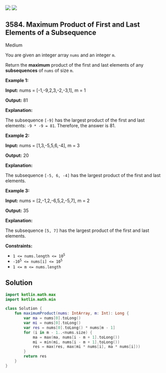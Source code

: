 [![](https://img.shields.io/github/stars/javadev/LeetCode-in-Kotlin?label=Stars&style=flat-square)](https://github.com/javadev/LeetCode-in-Kotlin)
[![](https://img.shields.io/github/forks/javadev/LeetCode-in-Kotlin?label=Fork%20me%20on%20GitHub%20&style=flat-square)](https://github.com/javadev/LeetCode-in-Kotlin/fork)

## 3584\. Maximum Product of First and Last Elements of a Subsequence

Medium

You are given an integer array `nums` and an integer `m`.

Return the **maximum** product of the first and last elements of any ****subsequences**** of `nums` of size `m`.

**Example 1:**

**Input:** nums = [-1,-9,2,3,-2,-3,1], m = 1

**Output:** 81

**Explanation:**

The subsequence `[-9]` has the largest product of the first and last elements: `-9 * -9 = 81`. Therefore, the answer is 81.

**Example 2:**

**Input:** nums = [1,3,-5,5,6,-4], m = 3

**Output:** 20

**Explanation:**

The subsequence `[-5, 6, -4]` has the largest product of the first and last elements.

**Example 3:**

**Input:** nums = [2,-1,2,-6,5,2,-5,7], m = 2

**Output:** 35

**Explanation:**

The subsequence `[5, 7]` has the largest product of the first and last elements.

**Constraints:**

*   <code>1 <= nums.length <= 10<sup>5</sup></code>
*   <code>-10<sup>5</sup> <= nums[i] <= 10<sup>5</sup></code>
*   `1 <= m <= nums.length`

## Solution

```kotlin
import kotlin.math.max
import kotlin.math.min

class Solution {
    fun maximumProduct(nums: IntArray, m: Int): Long {
        var ma = nums[0].toLong()
        var mi = nums[0].toLong()
        var res = nums[0].toLong() * nums[m - 1]
        for (i in m - 1..<nums.size) {
            ma = max(ma, nums[i - m + 1].toLong())
            mi = min(mi, nums[i - m + 1].toLong())
            res = max(res, max(mi * nums[i], ma * nums[i]))
        }
        return res
    }
}
```